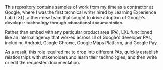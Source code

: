This repository contains samples of work from my time as a contractor at Google, where I was the first technical writer hired by Learning Experience Lab (LXL), a then-new team that sought to drive adoption of Google's developer technology through educational documentation. 

Rather than embed with any particular product area (PA), LXL functioned like an internal agency that worked across all of Google's developer PAs, including Android, Google Chrome, Google Maps Platform, and Google Pay. 

As a result, this role required me to drop into different PAs, quickly establish relationships with stakeholders and learn their technologies, and then write or edit the requested documentation.
